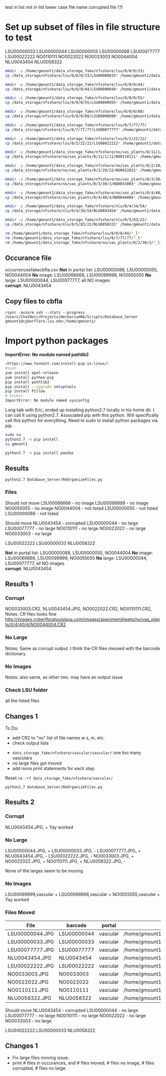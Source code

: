 
test
in list
not in list
lower case file name
corrupted file (?)

# Set up subset of files in file structure to test
LSU00000033
LSU00000044
LSU00000055
LSU00000088
LSU00077777
LSU00022222
NO0110111
NO0022022
NO0033003
NO0044004
NLU0043454
NLU0058322

```bash
mkdir -p /home/gmount1/data_storage_fake/nfsshare/lsu/0/0/0/33/
cp /data_storage/nfsshare/lsu/0/0/0/33/LSU00000033* /home/gmount1/data_storage_fake/nfsshare/lsu/0/0/0/33/

mkdir -p /home/gmount1/data_storage_fake/nfsshare/lsu/0/0/0/44/
cp /data_storage/nfsshare/lsu/0/0/0/44/LSU00000044* /home/gmount1/data_storage_fake/nfsshare/lsu/0/0/0/44/

mkdir -p /home/gmount1/data_storage_fake/nfsshare/lsu/0/0/0/55/
cp /data_storage/nfsshare/lsu/0/0/0/55/LSU00000055* /home/gmount1/data_storage_fake/nfsshare/lsu/0/0/0/55/

mkdir -p /home/gmount1/data_storage_fake/nfsshare/lsu/0/0/0/88/
cp /data_storage/nfsshare/lsu/0/0/0/88/LSU00000088* /home/gmount1/data_storage_fake/nfsshare/lsu/0/0/0/88/

mkdir -p /home/gmount1/data_storage_fake/nfsshare/lsu/0/7/77/77/
cp /data_storage/nfsshare/lsu/0/7/77/77/LSU00077777* /home/gmount1/data_storage_fake/nfsshare/lsu/0/7/77/77/

mkdir -p /home/gmount1/data_storage_fake/nfsshare/lsu/0/2/22/22/
cp /data_storage/nfsshare/lsu/0/2/22/22/LSU00022222* /home/gmount1/data_storage_fake/nfsshare/lsu/0/2/22/22/

mkdir -p /home/gmount1/data_storage_fake/nfsshare/no/vas_plants/0/11/1/11
cp /data_storage/nfsshare/no/vas_plants/0/11/1/11/NO0110111* /home/gmount1/data_storage_fake/nfsshare/no/vas_plants/0/11/1/11

mkdir -p /home/gmount1/data_storage_fake/nfsshare/no/vas_plants/0/2/20/22
cp /data_storage/nfsshare/no/vas_plants/0/2/20/22/NO0022022* /home/gmount1/data_storage_fake/nfsshare/no/vas_plants/0/2/20/22

mkdir -p /home/gmount1/data_storage_fake/nfsshare/no/vas_plants/0/3/30/3
cp /data_storage/nfsshare/no/vas_plants/0/3/30/3/NO0033003* /home/gmount1/data_storage_fake/nfsshare/no/vas_plants/0/3/30/3

mkdir -p /home/gmount1/data_storage_fake/nfsshare/no/vas_plants/0/4/40/4
cp /data_storage/nfsshare/no/vas_plants/0/4/40/4/NO0044004* /home/gmount1/data_storage_fake/nfsshare/no/vas_plants/0/4/40/4

mkdir -p /home/gmount1/data_storage_fake/nfsshare/nlu/0/4/34/54/
cp /data_storage/nfsshare/nlu/0/4/34/54/NLU0043454* /home/gmount1/data_storage_fake/nfsshare/nlu/0/4/34/54/

mkdir -p /home/gmount1/data_storage_fake/nfsshare/nlu/0/5/83/22/
cp /data_storage/nfsshare/nlu/0/5/83/22/NLU0058322* /home/gmount1/data_storage_fake/nfsshare/nlu/0/5/83/22/

rm /home/gmount1/data_storage_fake/nfsshare/lsu/0/0/0/44/*_l*
rm /home/gmount1/data_storage_fake/nfsshare/lsu/0/7/77/77/*_l*
rm /home/gmount1/data_storage_fake/nfsshare/no/vas_plants/0/3/30/3/*_l*
```

## Occurance file

occurrencesfakecbfla.csv
**Not** in portal list: LSU00000088, LSU00000055, NO0044004
**No** image: LSU00066666, LSU00099999, NO0055055
**No** large: LSU00000044, LSU00077777, all NO images  
**corrupt**: NLU0043454

## Copy files to cbfla

`rsync -avzure ssh --stats --progress /Users/ChatNoir/Projects/HerbariumRA/Scripts/Database_Server gmount1@cyberflora.lsu.edu:/home/gmount1/`

# Import python packages

**ImportError: No module named pathlib2**

```bash
<https://www.tecmint.com/install-pip-in-linux/>
#sudo
yum install epel-release
yum install python-pip
pip install pathlib2
pip install --upgrade setuptools
pip install Pillow
# broken
ImportError: No module named sysconfig
```

Long talk with Eric, ended up installing python2.7 locally in his home dir. I can call it using python2.7. Associated pip with this python. Will specifically call this python for everything. Need to sudo to install python packages via pip. 

```bash
sudo su 
python2.7 -m pip install
su gmount1
```

```bash
python2.7 -m pip install pandas
```

## Results

`python2.7 Database_Server/ReOrganizeFiles.py`

### Files

Should not move
LSU00066666 - no image
LSU00099999 - no image
NO0055055 - no image
NO0044004 - not listed
LSU00000055 - not listed
LSU00000088 - not listed

Should move
NLU0043454 - corrupted
LSU00000044 - no large
LSU00077777 - no large
NO0110111 - no large
NO0022022 - no large
NO0033003 - no large

LSU00022222
LSU00000033
NLU0058322

**Not** in portal list: LSU00000088, LSU00000055, NO0044004
**No** image: LSU00066666, LSU00099999, NO0055055
**No** large: LSU00000044, LSU00077777, all NO images  
**corrupt**: NLU0043454


## Results 1
### Corrupt
NO0033003.CR2,
NLU0043454.JPG,
NO0022022.CR2,
NO0110111.CR2,
Notes: CR files looks fine 
<http://images.cyberfloralouisiana.com/images/specimensheets/no/vas_plants/0/4/40/4/NO0044004.CR2>

### No Large
Notes: Same as corrupt output. I think the CR files messed with the barcode dictionary. 

### No Images
Notes: also same, as other two. may have an output issue

### Check LSU folder
all the listed files 

## Changes 1
To Do:
+ add CR2 to "no" list of file names w s, m, etc. 
+ check output lists 
- `data_storage_fake/nfsshare/vascular/vascular/` one too many vasculars
- no large files got moved
- add more print statements for each step
  

Reset 
`rm -rf data_storage_fake/nfsshare/vascular/`

`python2.7 Database_Server/ReOrganizeFiles.py`

## Results 2
### Corrupt
NLU0043454.JPG, +
Yay worked

### No Large
LSU00000044.JPG, +
LSU00000033.JPG, -
LSU00077777.JPG, +
NLU0043454.JPG, -
LSU00022222.JPG, -
NO0033003.JPG, +
NO0022022.JPG, +
NO0110111.JPG, +
NLU0058322.JPG, -

None of the larges seem to be moving

### No Images
LSU00099999,vascular +
LSU00066666,vascular +
NO0055055,vascular +
Yay worked

### Files Moved
|File|barcode|portal|newpath|
|-|-|-|-|
|LSU00000044.JPG|LSU00000044|vascular|/home/gmount1/data_storage_fake/nfsshare/vascular/LSU/00/000/LSU00000044.JPG|
|LSU00000033.JPG|LSU00000033|vascular|/home/gmount1/data_storage_fake/nfsshare/vascular/LSU/00/000/LSU00000033.JPG|
|LSU00077777.JPG|LSU00077777|vascular|/home/gmount1/data_storage_fake/nfsshare/vascular/LSU/00/077/LSU00077777.JPG|
|NLU0043454.JPG|NLU0043454|vascular|/home/gmount1/data_storage_fake/nfsshare/vascular/NLU/0/043/NLU0043454.JPG|
|LSU00022222.JPG|LSU00022222|vascular|/home/gmount1/data_storage_fake/nfsshare/vascular/LSU/00/022/LSU00022222.JPG|
|NO0033003.JPG|NO0033003|vascular|/home/gmount1/data_storage_fake/nfsshare/vascular/NO/0/033/NO0033003.JPG|
|NO0022022.JPG|NO0022022|vascular|/home/gmount1/data_storage_fake/nfsshare/vascular/NO/0/022/NO0022022.JPG|
|NO0110111.JPG|NO0110111|vascular|/home/gmount1/data_storage_fake/nfsshare/vascular/NO/0/110/NO0110111.JPG|
|NLU0058322.JPG|NLU0058322|vascular|/home/gmount1/data_storage_fake/nfsshare/vascular/NLU/0/058/NLU0058322.JPG|

Should move
NLU0043454 - corrupted
LSU00000044 - no large
LSU00077777 - no large
NO0110111 - no large
NO0022022 - no large
NO0033003 - no large

LSU00022222
LSU00000033
NLU0058322

## Changes 1
- Fix large files moving issue. 
- print # files in occurances, and # files moved, # files no image, # files corrupted, # files no large. 


